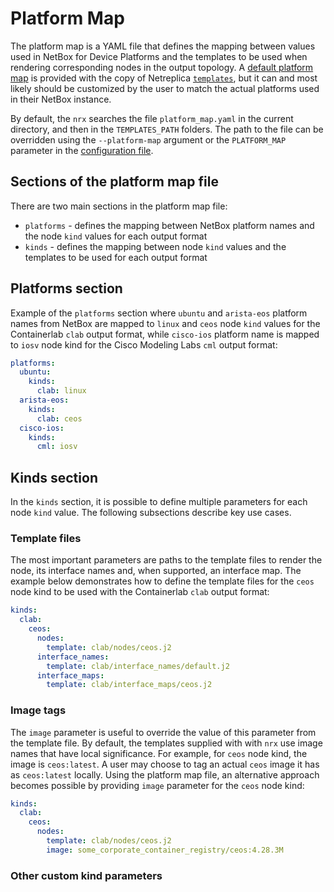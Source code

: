 # Platform Map

The platform map is a YAML file that defines the mapping between values used in NetBox for Device Platforms and the templates to be used when rendering corresponding nodes in the output topology. A [default platform map](https://github.com/netreplica/templates/blob/main/platform_map.yaml) is provided with the copy of Netreplica [`templates`](https://github.com/netreplica/templates), but it can and most likely should be customized by the user to match the actual platforms used in their NetBox instance.

By default, the `nrx` searches the file `platform_map.yaml` in the current directory, and then in the `TEMPLATES_PATH` folders. The path to the file can be overridden using the `--platform-map` argument or the `PLATFORM_MAP` parameter in the [configuration file](CONFIGURATION.md).

## Sections of the platform map file

There are two main sections in the platform map file:

- `platforms` - defines the mapping between NetBox platform names and the node `kind` values for each output format
- `kinds` - defines the mapping between node `kind` values and the templates to be used for each output format

## Platforms section

Example of the `platforms` section where `ubuntu` and `arista-eos` platform names from NetBox are mapped to `linux` and `ceos` node `kind` values for the Containerlab `clab` output format, while `cisco-ios` platform name is mapped to `iosv` node kind for the Cisco Modeling Labs `cml` output format:

```yaml
platforms:
  ubuntu:
    kinds:
      clab: linux
  arista-eos:
    kinds:
      clab: ceos
  cisco-ios:
    kinds:
      cml: iosv
```

## Kinds section

In the `kinds` section, it is possible to define multiple parameters for each node `kind` value. The following subsections describe key use cases.

### Template files

The most important parameters are paths to the template files to render the node, its interface names and, when supported, an interface map. The example below demonstrates how to define the template files for the `ceos` node kind to be used with the Containerlab `clab` output format:

```yaml
kinds:
  clab:
    ceos:
      nodes:
        template: clab/nodes/ceos.j2
      interface_names:
        template: clab/interface_names/default.j2
      interface_maps:
        template: clab/interface_maps/ceos.j2
```

### Image tags

The `image` parameter is useful to override the value of this parameter from the template file. By default, the templates supplied with with `nrx` use image names that have local significance. For example, for `ceos` node kind, the image is `ceos:latest`. A user may choose to tag an actual `ceos` image it has as `ceos:latest` locally. Using the platform map file, an alternative approach becomes possible by providing `image` parameter for the `ceos` node kind:

```yaml
kinds:
  clab:
    ceos:
      nodes:
        template: clab/nodes/ceos.j2
        image: some_corporate_container_registry/ceos:4.28.3M
```

### Other custom kind parameters